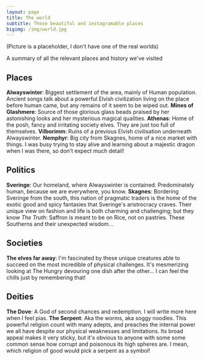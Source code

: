 ```yaml
---
layout: page
title: The world
subtitle: Those beautiful and instagramable places
bigimg: /img/world.jpg
---
```

(Picture is a placeholder, I don't have one of the real worlds)

A summary of all the relevant places and history we've visited

## Places

**Alwayswinter**: Biggest settlement of the area, mainly of Human population. Ancient songs talk about a powerful Elvish civilization living on the place before human came, but any remains of it seem to be wiped out.
**Mines of Glashmere**: Source of those glorious glass beads praised by her astonishing looks and her mysterious magical qualities.
**Athenas**: Home of the posh, fancy and irritating society elves. They are just too full of themselves. 
**Vilborimm**: Ruins of a previous Elvish civilisation underneath Alwayswinter.
**Nemphyr**: Big city from Skagnes, home of a nice market with things. I was busy trying to stay alive and learning about a majestic dragon when I was there, so don't expect much detail!

## Politics

**Sveringe**: Our homeland, where Alwayswinter is contained. Predominately human, because we are everywhere, you know.
**Skagnes**: Bordering Sveringe from the south, this nation of pragmatic traders is the home of the exotic good and spicy fantasies that Sveringe's aristrocracy craves. Their unique view on fashion and life is both charming and challenging; but they know *The Truth*: Saffron is meant to be on Rice, not on pastries. These Southerns and their unexpected wisdom...

## Societies

**The elves far away**: I'm fascinated by these unique creatures able to succeed on the most incredible of physical challenges. It's mesmerizing looking at The Hungry devouring one dish after the other... I can feel the chills just by remembering that! 

## Deities

**The Dove**: A God of second chances and redemption. I will write more here when I feel pias.
**The Serpent**: Aka the worms, aka soggy noodles. This powerful religion count with many adepts, and preaches the internal power we all have despite our physical weaknesses and limitations. Its broad appeal makes it very sticky, but it's obvious to anyone with some some common sense how corrupt and poisonous its high spheres are. I mean, which religion of good would pick a serpent as a symbol!